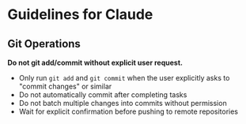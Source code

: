 # Guidelines for Claude

## Git Operations

**Do not git add/commit without explicit user request.**

- Only run `git add` and `git commit` when the user explicitly asks to "commit changes" or similar
- Do not automatically commit after completing tasks
- Do not batch multiple changes into commits without permission
- Wait for explicit confirmation before pushing to remote repositories
